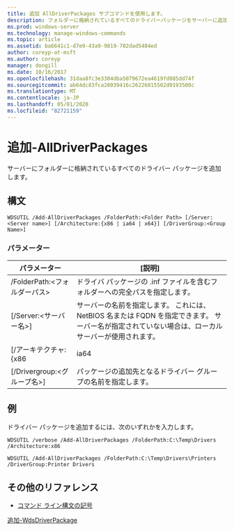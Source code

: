 ```yaml
---
title: 追加 AllDriverPackages サブコマンドを使用します。
description: フォルダーに格納されているすべてのドライバーパッケージをサーバーに追加する追加 AllDriverPackages のリファレンストピックです。
ms.prod: windows-server
ms.technology: manage-windows-commands
ms.topic: article
ms.assetid: ba6641c1-d7e9-43a9-9819-702dad5484ed
author: coreyp-at-msft
ms.author: coreyp
manager: dongill
ms.date: 10/16/2017
ms.openlocfilehash: 31daa8fc3e3304dba5079672ea4619fd085dd74f
ms.sourcegitcommit: ab64dc83fca28039416c26226815502d0193500c
ms.translationtype: MT
ms.contentlocale: ja-JP
ms.lasthandoff: 05/01/2020
ms.locfileid: "82721159"
---
```

# <a name="add-alldriverpackages"></a>追加-AllDriverPackages

サーバーにフォルダーに格納されているすべてのドライバー パッケージを追加します。

## <a name="syntax"></a>構文

```
WDSUTIL /Add-AllDriverPackages /FolderPath:<Folder Path> [/Server:<Server name>] [/Architecture:{x86 | ia64 | x64}] [/DriverGroup:<Group Name>]
```

### <a name="parameters"></a>パラメーター

|          パラメーター           |                                                              [説明]                                                              |
|------------------------------|---------------------------------------------------------------------------------------------------------------------------------------|
|  /FolderPath:\<フォルダーパス>  |                      ドライバ パッケージの .inf ファイルを含むフォルダーへの完全パスを指定します。                      |
|   [/Server:\<サーバー名>]   | サーバーの名前を指定します。 これには、NetBIOS 名または FQDN を指定できます。 サーバー名が指定されていない場合は、ローカル サーバーが使用されます。 |
|     [/アーキテクチャ: {x86      |                                                                 ia64                                                                  |
| [/Drivergroup:\<グループ名>] |                             パッケージの追加先となるドライバー グループの名前を指定します。                             |

## <a name="examples"></a>例

ドライバー パッケージを追加するには、次のいずれかを入力します。
```
WDSUTIL /verbose /Add-AllDriverPackages /FolderPath:C:\Temp\Drivers /Architecture:x86
```
```
WDSUTIL /Add-AllDriverPackages /FolderPath:C:\Temp\Drivers\Printers /DriverGroup:Printer Drivers
```

## <a name="additional-references"></a>その他のリファレンス

- [コマンド ライン構文の記号](command-line-syntax-key.md)

[追加-WdsDriverPackage](https://technet.microsoft.com/library/dn283440.aspx)